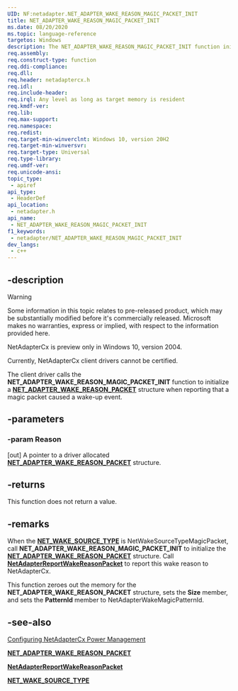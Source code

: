 ```yaml
---
UID: NF:netadapter.NET_ADAPTER_WAKE_REASON_MAGIC_PACKET_INIT
title: NET_ADAPTER_WAKE_REASON_MAGIC_PACKET_INIT
ms.date: 08/20/2020
ms.topic: language-reference
targetos: Windows
description: The NET_ADAPTER_WAKE_REASON_MAGIC_PACKET_INIT function initializes a NET_ADAPTER_WAKE_REASON_PACKET when the wake source is a magic packet.
req.assembly: 
req.construct-type: function
req.ddi-compliance: 
req.dll: 
req.header: netadaptercx.h
req.idl: 
req.include-header: 
req.irql: Any level as long as target memory is resident
req.kmdf-ver: 
req.lib: 
req.max-support: 
req.namespace: 
req.redist: 
req.target-min-winverclnt: Windows 10, version 20H2
req.target-min-winversvr: 
req.target-type: Universal
req.type-library: 
req.umdf-ver: 
req.unicode-ansi: 
topic_type:
 - apiref
api_type:
 - HeaderDef
api_location:
 - netadapter.h
api_name:
 - NET_ADAPTER_WAKE_REASON_MAGIC_PACKET_INIT
f1_keywords:
 - netadapter/NET_ADAPTER_WAKE_REASON_MAGIC_PACKET_INIT
dev_langs:
 - c++
---
```


## -description

> [!WARNING]
> Some information in this topic relates to pre-released product, which may be substantially modified before it's commercially released. Microsoft makes no warranties, express or implied, with respect to the information provided here.
>
> NetAdapterCx is preview only in Windows 10, version 2004.
>
> Currently, NetAdapterCx client drivers cannot be certified.

The client driver calls the  **NET_ADAPTER_WAKE_REASON_MAGIC_PACKET_INIT** function to initialize a [**NET_ADAPTER_WAKE_REASON_PACKET**](../netadapter/ns-netadapter-_net_adapter_wake_reason_packet.md) structure when reporting that a magic packet caused a wake-up event.

## -parameters

### -param Reason

[out] A pointer to a driver allocated [**NET_ADAPTER_WAKE_REASON_PACKET**](../netadapter/ns-netadapter-_net_adapter_wake_reason_packet.md) structure.

## -returns

This function does not return a value.

## -remarks

When the [**NET_WAKE_SOURCE_TYPE**](/windows-hardware/drivers/ddi/netwakesource/ne-netwakesource-_net_wake_source_type) is
NetWakeSourceTypeMagicPacket, call **NET_ADAPTER_WAKE_REASON_MAGIC_PACKET_INIT** to initialize the [**NET_ADAPTER_WAKE_REASON_PACKET**](../netadapter/ns-netadapter-_net_adapter_wake_reason_packet.md) structure. Call [**NetAdapterReportWakeReasonPacket**](/windows-hardware/drivers/ddi/netadapter/nf-netadapter-netadapterreportwakereasonpacket) to report this wake reason to NetAdapterCx.

This function zeroes out the memory for the **NET_ADAPTER_WAKE_REASON_PACKET** structure, sets the **Size** member, and sets the **PatternId** member to NetAdapterWakeMagicPatternId.

## -see-also

[Configuring NetAdapterCx Power Management](/windows-hardware/drivers/netcx/configuring-power-management)

[**NET_ADAPTER_WAKE_REASON_PACKET**](../netadapter/ns-netadapter-_net_adapter_wake_reason_packet.md)

[**NetAdapterReportWakeReasonPacket**](/windows-hardware/drivers/ddi/netadapter/nf-netadapter-netadapterreportwakereasonpacket)

[**NET_WAKE_SOURCE_TYPE**](/windows-hardware/drivers/ddi/netwakesource/ne-netwakesource-_net_wake_source_type)
